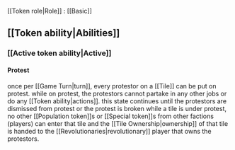 [[Token role|Role]] : [[Basic]]


## [[Token ability|Abilities]]
### [[Active token ability|Active]]
#### Protest
once per [[Game Turn|turn]], every protestor on a [[Tile]] can be put on protest. while on protest, the protestors cannot partake in any other jobs or do any [[Token ability|actions]]. this state continues until the protestors are dismissed from protest or the protest is broken
while a tile is under protest, no other [[Population token]]s or [[Special token]]s from other factions (players) can enter that tile and the [[Tile Ownership|ownership]] of that tile is handed to the [[Revolutionaries|revolutionary]] player that owns the protestors. 